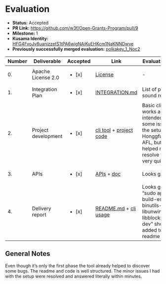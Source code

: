 # Evaluation

- **Status:** Accepted
- **PR Link:** https://github.com/w3f/Open-Grants-Program/pull/9
- **Milestone:** 1
- **Kusama Identity:** [HFG4FvoJv8uanizzetS1tPA6wigNAiKuEHKcm1NaKNNDwve](https://polkascan.io/pre/kusama/account/HFG4FvoJv8uanizzetS1tPA6wigNAiKuEHKcm1NaKNNDwve)
- **Previously successfully merged evaluation:** [polkakey_1_Noc2](.polkakey_1_Noc2.md)

| Number | Deliverable         | Accepted               | Link                                                                                                                                                                                                                 | Evaluation Notes                                                                                                                              |
| ------ | ------------------- | ---------------------- | -------------------------------------------------------------------------------------------------------------------------------------------------------------------------------------------------------------------- | --------------------------------------------------------------------------------------------------------------------------------------------- |
| 0.     | Apache License 2.0  | <ul><li>[x] </li></ul> | [License](https://github.com/pventuzelo/wasm_runtimes_fuzzing/blob/master/LICENSE)                                                                                                                                   | -                                                                                                                                             |
| 1.     | Integration Plan    | <ul><li>[x] </li></ul> | [INTEGRATION.md](https://github.com/pventuzelo/wasm_runtimes_fuzzing/blob/master/documentation/INTEGRATION.md)                                                                                                       | List of projects sound reasonable                                                                                                             |
| 2.     | Project development | <ul><li>[x] </li></ul> | [cli tool](https://github.com/pventuzelo/wasm_runtimes_fuzzing/blob/master/warf/cli.rs) + [project code](https://github.com/pventuzelo/wasm_runtimes_fuzzing/tree/master/warf)                                       | Basic cli tool works as intended. I had some issues with the setup of Honggfuzz and AFL, but Patrick helped me to resolve these very quickly. |
| 3.     | APIs                | <ul><li>[x] </li></ul> | [APIs](https://github.com/pventuzelo/wasm_runtimes_fuzzing/blob/master/warf/common/src/lib.rs) + [doc](https://github.com/pventuzelo/wasm_runtimes_fuzzing/blob/master/documentation/how_to_add_new_fuzz_target.md)  | Looks good                                                                                                                                    |
| 4.     | Delivery report     | <ul><li>[x] </li></ul> | [README.md](https://github.com/pventuzelo/wasm_runtimes_fuzzing/blob/master/README.md#quick-start) + [cli usage](https://github.com/pventuzelo/wasm_runtimes_fuzzing/blob/master/documentation/warf_cli_tutorial.md) | Looks good, only “sudo apt install build-essential binutils-dev libunwind-dev libblocksruntime-dev” should be added to the readme             |

## General Notes

Even though it’s only the first phase the tool already helped to discover some bugs. The readme and code is well structured. The minor issues I had with the setup were resolved and answered literally within minutes.
